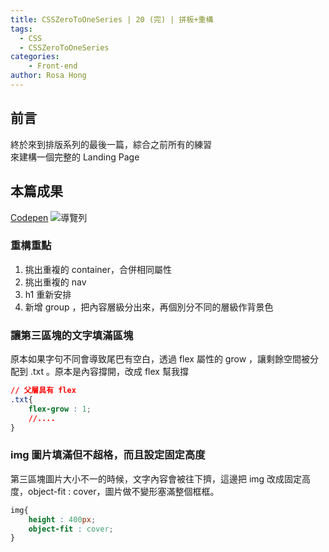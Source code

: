 ```yaml
---
title: CSSZeroToOneSeries | 20 (完) | 拼板+重構
tags:
  - CSS
  - CSSZeroToOneSeries
categories:
	- Front-end
author: Rosa Hong
---
```


## 前言
終於來到排版系列的最後一篇，綜合之前所有的練習  
來建構一個完整的 Landing Page  

## 本篇成果
[Codepen](https://codepen.io/shan473/pen/abVaLWx)
![導覽列](https://dsm01pap006files.storage.live.com/y4m9T4H16Ta75kDzYcQq5DvDiixK4mUT7-zgyeMbwFltHZbFafI5uejyNEI2PKXuVsHwbitph6KpHB-W1twOqWHvFYJXV0ZHqpaK31pEbAbsnH7ffzVJrY4jCn-DQT8BuQlWSI7mhiwxpMOte8vgXL82SlBMc9CDVnRs4GQaX5zSfAIPFEVdD6wo429FOHMt4kh?width=1024&height=133&cropmode=none)



### 重構重點
1. 挑出重複的 container，合併相同屬性
2. 挑出重複的 nav
3. h1 重新安排
4. 新增 group ，把內容層級分出來，再個別分不同的層級作背景色

### 讓第三區塊的文字填滿區塊
原本如果字句不同會導致尾巴有空白，透過 flex 屬性的 grow ，讓剩餘空間被分配到 .txt 。原本是內容撐開，改成 flex 幫我撐

```css
// 父層具有 flex
.txt{
	flex-grow : 1;
	//....
}

```


### img 圖片填滿但不超格，而且設定固定高度
第三區塊圖片大小不一的時候，文字內容會被往下擠，這邊把 img 改成固定高度，object-fit : cover，圖片做不變形塞滿整個框框。

```css
img{
	height : 400px;
	object-fit : cover;
}
```